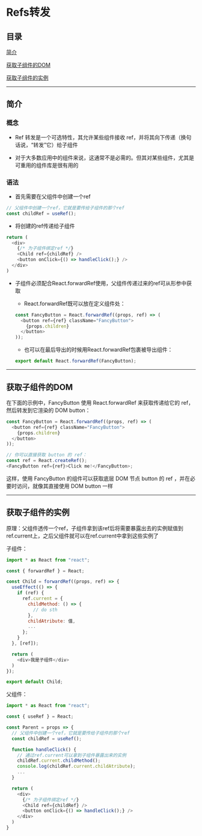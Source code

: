 # Refs转发

## 目录

[简介](#jump1)

[获取子组件的DOM](#jump2)

[获取子组件的实例](#jump3)

---	

<span id="jump1"></span>

## 简介

### 概念

- Ref 转发是一个可选特性，其允许某些组件接收 ref，并将其向下传递（换句话说，“转发”它）给子组件

- 对于大多数应用中的组件来说，这通常不是必需的。但其对某些组件，尤其是可重用的组件库是很有用的

### 语法

- 首先需要在父组件中创建一个ref

```javascript
// 父组件中创建一个ref，它就是要传给子组件的那个ref
const childRef = useRef();
```

- 将创建的ref传递给子组件

```javascript
return (
  <div>
    {/* 为子组件绑定ref */}
    <Child ref={childRef} />
    <button onClick={() => handleClick();} />
  </div>
)
```

- 子组件必须配合React.forwardRef使用，父组件传递过来的ref可从形参中获取

  - React.forwardRef既可以放在定义组件处：

  ```javascript
  const FancyButton = React.forwardRef((props, ref) => (
    <button ref={ref} className="FancyButton">
      {props.children}
    </button>
  ));
  ```
  
  - 也可以在最后导出的时候用React.forwardRef包裹被导出组件：

  ```javascript
  export default React.forwardRef(FancyButton);
  ```

---

<span id="jump2"></span>

## 获取子组件的DOM

在下面的示例中，FancyButton 使用 React.forwardRef 来获取传递给它的 ref，然后转发到它渲染的 DOM button：

```javascript
const FancyButton = React.forwardRef((props, ref) => (
  <button ref={ref} className="FancyButton">
    {props.children}
  </button>
));

// 你可以直接获取 button 的 ref：
const ref = React.createRef();
<FancyButton ref={ref}>Click me!</FancyButton>;
```

这样，使用 FancyButton 的组件可以获取底层 DOM 节点 button 的 ref ，并在必要时访问，就像其直接使用 DOM button 一样

---

<span id="jump3"></span>

## 获取子组件的实例

原理：父组件透传一个ref，子组件拿到该ref后将需要暴露出去的实例赋值到ref.current上，之后父组件就可以在ref.current中拿到这些实例了

子组件：

```javascript
import * as React from "react";

const { forwardRef } = React;

const Child = forwardRef((props, ref) => {
  useEffect(() => {
    if (ref) {
      ref.current = {
        childMethod: () => {
          // do sth
        },
        childAtribute: 值,
        ...
      };
    }
  }, [ref]);

  return (
    <div>我是子组件</div>
  )
});

export default Child;
```

父组件：

```javascript
import * as React from "react";

const { useRef } = React;

const Parent = props => {
  // 父组件中创建一个ref，它就是要传给子组件的那个ref
  const childRef = useRef();

  function handleClick() {
    // 通过ref.current可以拿到子组件暴露出来的实例
    childRef.current.childMethod();
    console.log(childRef.current.childAtribute);
    ...
  }

  return (
    <div>
      {/* 为子组件绑定ref */}
      <Child ref={childRef} />
      <button onClick={() => handleClick();} />
    </div>
  )
}
```
